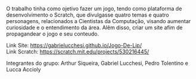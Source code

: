 O trabalho tinha como ojetivo fazer um jogo, tendo como plataforma de desenvolvimento o Scratch, que divulgasse quatro temas e quatro personagens, relacionados a Cientistas da Computação, visando aumentar curiosidade e o entendimento da área. Alêm disso, criar um site afim de propagandear o jogo e seu conteudo.

Link Site: https://gabrielucchesi.github.io/Jogo-De-Lip/                    
Link Scratch: https://scratch.mit.edu/projects/530216445/

Integrantes do grupo: Arthur Siqueira, Gabriel Lucchesi, Pedro Tolentino e Lucca Accioly
